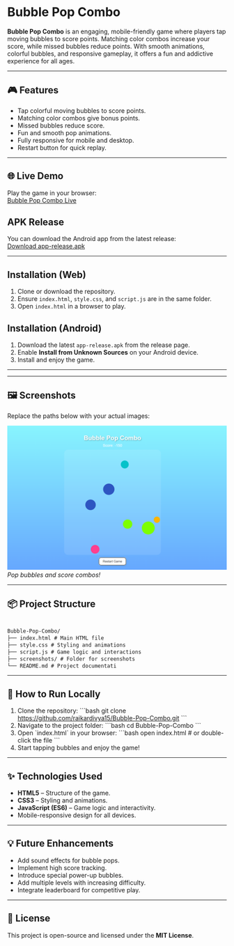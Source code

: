 
# Bubble Pop Combo

**Bubble Pop Combo** is an engaging, mobile-friendly game where players tap moving bubbles to score points. Matching color combos increase your score, while missed bubbles reduce points. With smooth animations, colorful bubbles, and responsive gameplay, it offers a fun and addictive experience for all ages.

---

## 🎮 Features

- Tap colorful moving bubbles to score points.
- Matching color combos give bonus points.
- Missed bubbles reduce score.
- Fun and smooth pop animations.
- Fully responsive for mobile and desktop.
- Restart button for quick replay.

---

## 🌐 Live Demo

Play the game in your browser:  
[Bubble Pop Combo Live](https://raikardivya15.github.io/Bubble-Pop-Combo/)


## APK Release
You can download the Android app from the latest release:  
[Download app-release.apk](https://github.com/raikardivya15/Bubble-Pop-Combo/blob/main/app-release.apk)

---

## Installation (Web)
1. Clone or download the repository.  
2. Ensure `index.html`, `style.css`, and `script.js` are in the same folder.  
3. Open `index.html` in a browser to play.  

## Installation (Android)
1. Download the latest `app-release.apk` from the release page.  
2. Enable **Install from Unknown Sources** on your Android device.  
3. Install and enjoy the game.

---
---

## 🖼️ Screenshots

Replace the paths below with your actual images:

![Gameplay Screenshot 1](Screenshot.png)  
*Pop bubbles and score combos!*


---

## 📦 Project Structure
```

Bubble-Pop-Combo/
├── index.html # Main HTML file
├── style.css # Styling and animations
├── script.js # Game logic and interactions
├── screenshots/ # Folder for screenshots
└── README.md # Project documentati
```
---

## 🚀 How to Run Locally

1. Clone the repository:
\`\`\`bash
git clone https://github.com/raikardivya15/Bubble-Pop-Combo.git
\`\`\`
2. Navigate to the project folder:
\`\`\`bash
cd Bubble-Pop-Combo
\`\`\`
3. Open \`index.html\` in your browser:
\`\`\`bash
open index.html   # or double-click the file
\`\`\`
4. Start tapping bubbles and enjoy the game!

---

## ✨ Technologies Used

- **HTML5** – Structure of the game.
- **CSS3** – Styling and animations.
- **JavaScript (ES6)** – Game logic and interactivity.
- Mobile-responsive design for all devices.

---

## 💡 Future Enhancements

- Add sound effects for bubble pops.
- Implement high score tracking.
- Introduce special power-up bubbles.
- Add multiple levels with increasing difficulty.
- Integrate leaderboard for competitive play.

---

## 📜 License

This project is open-source and licensed under the **MIT License**.
